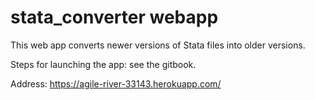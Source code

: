 # stata_converter webapp
This web app converts newer versions of Stata files into older versions.

Steps for launching the app: see the gitbook.

Address: https://agile-river-33143.herokuapp.com/
